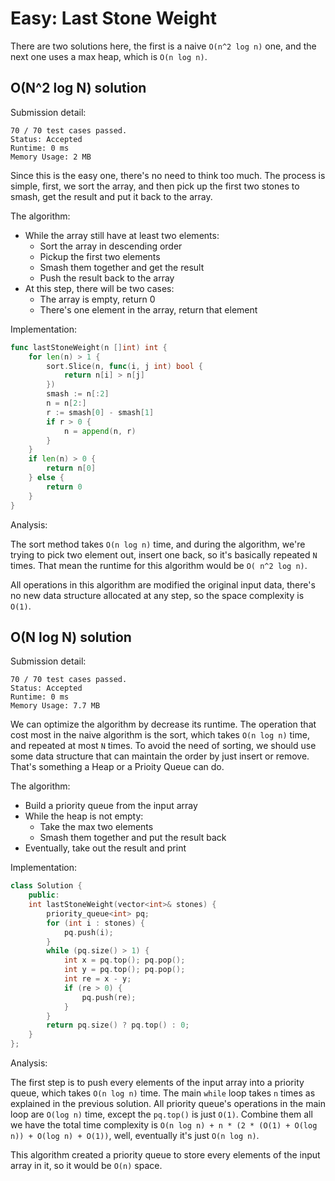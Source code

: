 # Easy: Last Stone Weight

There are two solutions here, the first is a naive `O(n^2 log n)` one, and the next one uses a max heap, which is `O(n log n)`.

## O(N^2 log N) solution

Submission detail:
```
70 / 70 test cases passed.
Status: Accepted
Runtime: 0 ms
Memory Usage: 2 MB
```

Since this is the easy one, there's no need to think too much. The process is simple, first, we sort the array, and then pick up the first two stones to smash, get the result and put it back to the array.

The algorithm:

- While the array still have at least two elements:
  + Sort the array in descending order
  + Pickup the first two elements
  + Smash them together and get the result
  + Push the result back to the array
- At this step, there will be two cases:
  + The array is empty, return 0
  + There's one element in the array, return that element

Implementation:

```go
func lastStoneWeight(n []int) int {
    for len(n) > 1 {
        sort.Slice(n, func(i, j int) bool {
            return n[i] > n[j]
        })
        smash := n[:2]
        n = n[2:]
        r := smash[0] - smash[1]
        if r > 0 {
            n = append(n, r)
        }
    }
    if len(n) > 0 {
        return n[0]
    } else {
        return 0
    }
}
```

Analysis:

The sort method takes `O(n log n)` time, and during the algorithm, we're trying to pick two element out, insert one back, so it's basically repeated `N` times. That mean the runtime for this algorithm would be `O( n^2 log n)`.

All operations in this algorithm are modified the original input data, there's no new data structure allocated at any step, so the space complexity is `O(1)`.

## O(N log N) solution

Submission detail:
```
70 / 70 test cases passed.
Status: Accepted
Runtime: 0 ms
Memory Usage: 7.7 MB
```

We can optimize the algorithm by decrease its runtime. The operation that cost most in the naive algorithm is the sort, which takes `O(n log n)` time, and repeated at most `N` times. To avoid the need of sorting, we should use some data structure that can maintain the order by just insert or remove. That's something a Heap or a Prioity Queue can do.

The algorithm:

- Build a priority queue from the input array
- While the heap is not empty:
  + Take the max two elements
  + Smash them together and put the result back
- Eventually, take out the result and print

Implementation:

```cpp
class Solution {
    public:
    int lastStoneWeight(vector<int>& stones) {
        priority_queue<int> pq;
        for (int i : stones) {
            pq.push(i);
        }
        while (pq.size() > 1) {
            int x = pq.top(); pq.pop(); 
            int y = pq.top(); pq.pop(); 
            int re = x - y;
            if (re > 0) {
                pq.push(re);
            }
        }
        return pq.size() ? pq.top() : 0;
    }
};
```

Analysis:

The first step is to push every elements of the input array into a priority queue, which takes `O(n log n)` time. The main `while` loop takes `n` times as explained in the previous solution. All priority queue's operations in the main loop are `O(log n)` time, except the `pq.top()` is just `O(1)`. Combine them all we have the total time complexity is `O(n log n) + n * (2 * (O(1) + O(log n)) + O(log n) + O(1))`, well, eventually it's just `O(n log n)`.

This algorithm created a priority queue to store every elements of the input array in it, so it would be `O(n)` space.
